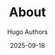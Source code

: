 ---
title: "About"
descriptio: ""
date: "2025-09-18"
aliases: ["about-us", "about-hugo", "contact"]
author: "Hugo Authors"
---